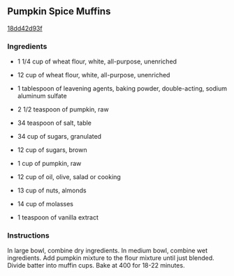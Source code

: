 ## Pumpkin Spice Muffins

[18dd42d93f](http://www.food.com/recipe/pumpkin-spice-muffins-509794)

### Ingredients

 - 1 1/4 cup of wheat flour, white, all-purpose, unenriched

 - 12 cup of wheat flour, white, all-purpose, unenriched

 - 1 tablespoon of leavening agents, baking powder, double-acting, sodium aluminum sulfate

 - 2 1/2 teaspoon of pumpkin, raw

 - 34 teaspoon of salt, table

 - 34 cup of sugars, granulated

 - 12 cup of sugars, brown

 - 1 cup of pumpkin, raw

 - 12 cup of oil, olive, salad or cooking

 - 13 cup of nuts, almonds

 - 14 cup of molasses

 - 1 teaspoon of vanilla extract

### Instructions

In large bowl, combine dry ingredients. In medium bowl, combine wet ingredients. Add pumpkin mixture to the flour mixture until just blended. Divide batter into muffin cups. Bake at 400 for 18-22 minutes.